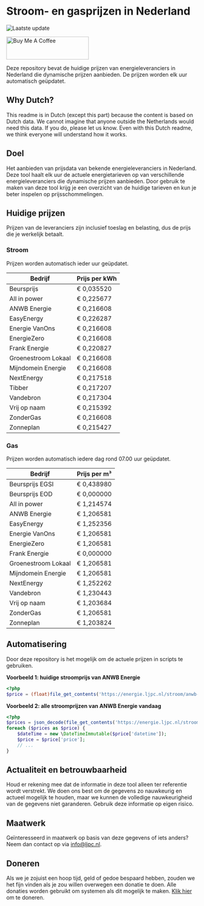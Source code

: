 # Stroom- en gasprijzen in Nederland

![Laatste update](https://img.shields.io/badge/laatste%20update-2023--10--21%2005%3A00%20CET-brightgreen)

<a href="https://www.buymeacoffee.com/Lars-" target="_blank"><img src="https://cdn.buymeacoffee.com/buttons/v2/default-orange.png" alt="Buy Me A Coffee" height="60" style="height: 60px !important;width: 217px !important;" ></a>

Deze repository bevat de huidige prijzen van energieleveranciers in Nederland die dynamische prijzen aanbieden. De prijzen worden elk uur automatisch geüpdatet.

## Why Dutch?

This readme is in Dutch (except this part) because the content is based on Dutch data. We cannot imagine that anyone outside the Netherlands would need this data. If you do, please let us know. Even with this Dutch readme, we think
everyone will understand how it works.

## Doel

Het aanbieden van prijsdata van bekende energieleveranciers in Nederland. Deze tool haalt elk uur de actuele energietarieven op van verschillende energieleveranciers die dynamische prijzen aanbieden. Door gebruik te maken van deze tool
krijg je een overzicht van de huidige tarieven en kun je beter inspelen op prijsschommelingen.

## Huidige prijzen

Prijzen van de leveranciers zijn inclusief toeslag en belasting, dus de prijs die je werkelijk betaalt.

### Stroom

Prijzen worden automatisch ieder uur geüpdatet.

 Bedrijf | Prijs per kWh 
---------|---------------
Beursprijs | € 0,035520
All in power | € 0,225677
ANWB Energie | € 0,216608
EasyEnergy | € 0,226287
Energie VanOns | € 0,216608
EnergieZero | € 0,216608
Frank Energie | € 0,220827
Groenestroom Lokaal | € 0,216608
Mijndomein Energie | € 0,216608
NextEnergy | € 0,217518
Tibber | € 0,217207
Vandebron | € 0,217304
Vrij op naam | € 0,215392
ZonderGas | € 0,216608
Zonneplan | € 0,215427


### Gas

Prijzen worden automatisch iedere dag rond 07.00 uur geüpdatet.

 Bedrijf | Prijs per m³ 
---------|--------------
Beursprijs EGSI | € 0,438980
Beursprijs EOD | € 0,000000
All in power | € 1,214574
ANWB Energie | € 1,206581
EasyEnergy | € 1,252356
Energie VanOns | € 1,206581
EnergieZero | € 1,206581
Frank Energie | € 0,000000
Groenestroom Lokaal | € 1,206581
Mijndomein Energie | € 1,206581
NextEnergy | € 1,252262
Vandebron | € 1,230443
Vrij op naam | € 1,203684
ZonderGas | € 1,206581
Zonneplan | € 1,203824


## Automatisering

Door deze repository is het mogelijk om de actuele prijzen in scripts te gebruiken.

**Voorbeeld 1: huidige stroomprijs van ANWB Energie**

```php
<?php
$price = (float)file_get_contents('https://energie.ljpc.nl/stroom/anwb-energie-nu.txt');

```

**Voorbeeld 2: alle stroomprijzen van ANWB Energie vandaag**

```php
<?php
$prices = json_decode(file_get_contents('https://energie.ljpc.nl/stroom/all-in-power-vandaag.json'),true);
foreach ($prices as $price) {
    $dateTime = new \DateTimeImmutable($price['datetime']);
    $price = $price['price'];
    // ...
}
```

## Actualiteit en betrouwbaarheid

Houd er rekening mee dat de informatie in deze tool alleen ter referentie wordt verstrekt. We doen ons best om de gegevens zo nauwkeurig en actueel mogelijk te houden, maar we kunnen de volledige nauwkeurigheid van de gegevens niet
garanderen. Gebruik deze informatie op eigen risico.

## Maatwerk

Geïnteresseerd in maatwerk op basis van deze gegevens of iets anders? Neem dan contact op
via [info@ljpc.nl](mailto:info@ljpc.nl?subject=Energie%20prijzen).

## Doneren

Als we je zojuist een hoop tijd, geld of gedoe bespaard hebben, zouden we het fijn vinden als je zou willen overwegen een
donatie te doen. Alle donaties worden gebruikt om systemen als dit mogelijk te
maken. [Klik hier](https://www.buymeacoffee.com/Lars-) om te doneren.

